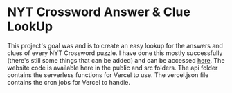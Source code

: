 # NYT Crossword Answer & Clue LookUp

This project's goal was and is to create an easy lookup for the answers and clues of every NYT Crossword puzzle. I have done this mostly successfully (there's still some things that can be added) and can be accessed [here](https://nytcrossword.vercel.app). The website code is available here in the public and src folders. The api folder contains the serverless functions for Vercel to use. The vercel.json file contains the cron jobs for Vercel to handle.
